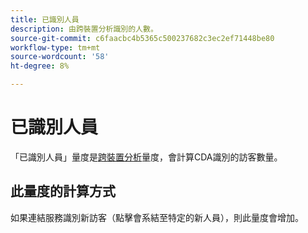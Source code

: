 ```yaml
---
title: 已識別人員
description: 由跨裝置分析識別的人數。
source-git-commit: c6faacbc4b5365c500237682c3ec2ef71448be80
workflow-type: tm+mt
source-wordcount: '58'
ht-degree: 8%

---
```


# 已識別人員

「已識別人員」量度是[跨裝置分析](../cda/overview.md)量度，會計算CDA識別的訪客數量。

## 此量度的計算方式

如果連結服務識別新訪客（點擊會系結至特定的新人員），則此量度會增加。
